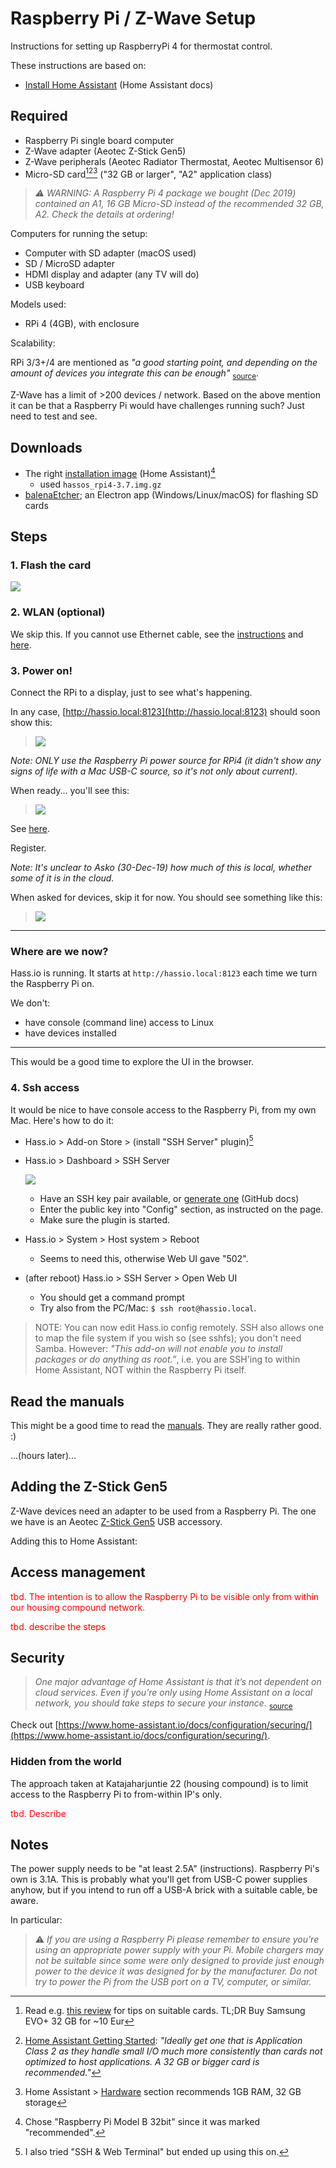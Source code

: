 # Raspberry Pi / Z-Wave Setup

Instructions for setting up RaspberryPi 4 for thermostat control.

These instructions are based on:

- [Install Home Assistant](https://www.home-assistant.io/getting-started/) (Home Assistant docs)

## Required

- Raspberry Pi single board computer
- Z-Wave adapter (Aeotec Z-Stick Gen5)
- Z-Wave peripherals (Aeotec Radiator Thermostat, Aeotec Multisensor 6)
- Micro-SD card[^1][^2][^3] ("32 GB or larger", "A2" application class)

>*⚠️ WARNING: A Raspberry Pi 4 package we bought (Dec 2019) contained an A1, 16 GB Micro-SD instead of the recommended 32 GB, A2. Check the details at ordering!*

[^1]: Read e.g. [this review](https://www.androidcentral.com/best-sd-cards-raspberry-pi-4) for tips on suitable cards. TL;DR Buy Samsung EVO+ 32 GB for ~10 Eur

[^2]: [Home Assistant Getting Started](https://www.home-assistant.io/getting-started/): *"Ideally get one that is Application Class 2 as they handle small I/O much more consistently than cards not optimized to host applications. A 32 GB or bigger card is recommended."*

[^3]: Home Assistant > [Hardware](https://www.home-assistant.io/docs/installation/#hardware) section recommends 1GB RAM, 32 GB storage

Computers for running the setup:

- Computer with SD adapter (macOS used)
- SD / MicroSD adapter
- HDMI display and adapter (any TV will do)
- USB keyboard

Models used:

- RPi 4 (4GB), with enclosure

Scalability: 

RPi 3/3+/4 are mentioned as *"a good starting point, and depending on the amount of devices you integrate this can be enough"* <sub>[source](https://www.home-assistant.io/docs/installation/#performance-expectations)</sub>. 

Z-Wave has a limit of >200 devices / network. Based on the above mention it can be that a Raspberry Pi would have challenges running such? Just need to test and see.


## Downloads

- The right [installation image](https://www.home-assistant.io/hassio/installation/) (Home Assistant)[^3image] 
  - used `hassos_rpi4-3.7.img.gz`
- [balenaEtcher](https://www.balena.io/etcher/); an Electron app (Windows/Linux/macOS) for flashing SD cards

[^3image]: Chose "Raspberry Pi Model B 32bit" since it was marked "recommended".


## Steps

### 1. Flash the card

![](.images/balenaEtcher.png)

### 2. WLAN (optional)

We skip this. If you cannot use Ethernet cable, see the [instructions](https://www.home-assistant.io/hassio/installation/) and [here](https://github.com/home-assistant/hassos/blob/dev/Documentation/network.md#wireless-wpapsk).

### 3. Power on!

Connect the RPi to a display, just to see what's happening.

In any case, [http://hassio.local:8123](http://hassio.local:8123) should soon show this:

>![](.images/hassio-loading.png)

*Note: ONLY use the Raspberry Pi power source for RPi4 (it didn't show any signs of life with a Mac USB-C source, so it's not only about current).*

When ready... you'll see this:

>![](.images/hassio-signup-fin.png)

See [here](https://www.home-assistant.io/docs/authentication/).

Register. 

*Note: It's unclear to Asko (30-Dec-19) how much of this is local, whether some of it is in the cloud.*

When asked for devices, skip it for now. You should see something like this:

>![](.images/hassio-up.png)

---

### Where are we now?

Hass.io is running. It starts at `http://hassio.local:8123` each time we turn the Raspberry Pi on.

We don't:

- have console (command line) access to Linux
- have devices installed

---

This would be a good time to explore the UI in the browser.

### 4. Ssh access

It would be nice to have console access to the Raspberry Pi, from my own Mac. Here's how to do it:

- Hass.io > Add-on Store > (install "SSH Server" plugin)[^4ssh]
- Hass.io > Dashboard > SSH Server

  ![](.images/ssh-plugin.png)

  - Have an SSH key pair available, or [generate one](https://help.github.com/en/github/authenticating-to-github/generating-a-new-ssh-key-and-adding-it-to-the-ssh-agent) (GitHub docs)
  - Enter the public key into "Config" section, as instructed on the page.
  - Make sure the plugin is started.

- Hass.io > System > Host system > Reboot
  - Seems to need this, otherwise Web UI gave "502".

- (after reboot) Hass.io > SSH Server > Open Web UI
  - You should get a command prompt
  - Try also from the PC/Mac: `$ ssh root@hassio.local`.
  
[^4ssh]: I also tried "SSH & Web Terminal" but ended up using this on.

>NOTE: You can now edit Hass.io config remotely. SSH also allows one to map the file system if you wish so (see sshfs); you don't need Samba. However: *"This add-on will not enable you to install packages or do anything as root.”*, i.e. you are SSH'ing to within Home Assistant, NOT within the Raspberry Pi itself.


## Read the manuals

This might be a good time to read the [manuals](https://www.home-assistant.io/docs/). They are really rather good. :)

...(hours later)...


## Adding the Z-Stick Gen5

Z-Wave devices need an adapter to be used from a Raspberry Pi. The one we have is an Aeotec [Z-Stick Gen5](https://aeotec.com/z-wave-usb-stick/) USB accessory.

Adding this to Home Assistant:





## Access management

<font color=red>tbd. The intention is to allow the Raspberry Pi to be visible only from within our housing compound network.

tbd. describe the steps</font>


<!-- tbd....
## Console access

Now that Raspberry Pi is running, you can open a terminal there:

```
-->


## Security

>*One major advantage of Home Assistant is that it’s not dependent on cloud services. Even if you’re only using Home Assistant on a local network, you should take steps to secure your instance.* <sub>[source](https://www.home-assistant.io/docs/configuration/securing/)</sub>

Check out [https://www.home-assistant.io/docs/configuration/securing/](https://www.home-assistant.io/docs/configuration/securing/).

### Hidden from the world

The approach taken at Katajaharjuntie 22 (housing compound) is to limit access to the Raspberry Pi to from-within IP's only.

<font color=red>tbd. Describe</font>


## Notes

The power supply needs to be "at least 2.5A" (instructions). Raspberry Pi's own is 3.1A. This is probably what you'll get from USB-C power supplies anyhow, but if you intend to run off a USB-A brick with a suitable cable, be aware.

In particular:

>⚠️ *If you are using a Raspberry Pi please remember to ensure you’re using an appropriate power supply with your Pi. Mobile chargers may not be suitable since some were only designed to provide just enough power to the device it was designed for by the manufacturer. Do not try to power the Pi from the USB port on a TV, computer, or similar.*

